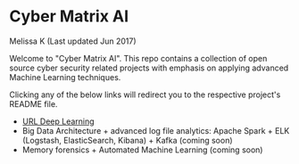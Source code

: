 # Cyber Matrix AI

Melissa K (Last updated Jun 2017)

Welcome to "Cyber Matrix AI". This repo contains a collection of open source cyber security related projects with emphasis on applying advanced Machine Learning techniques.

Clicking any of the below links will redirect you to the respective project's README file.

- [URL Deep Learning](URL-Deep-Learning/README.md)
- Big Data Architecture + advanced log file analytics: Apache Spark + ELK (Logstash, ElasticSearch, Kibana) + Kafka (coming soon)
- Memory forensics + Automated Machine Learning (coming soon)

